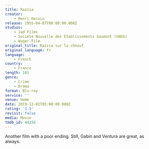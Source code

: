 ```yaml
---
title: Razzia
creator:
    - Henri Decoin
release: 1955-04-07T00:00:00.000Z
studios:
    - Jad Films
    - Société Nouvelle des Établissements Gaumont (SNEG)
    - Wager-Film
original_title: Razzia sur la chnouf
original_language: fr
language:
    - French
country:
    - France
length: 101
genre:
    - Crime
    - Drama
format: Blu-ray
service: ''
venue: Home
date: 2019-12-01T05:00:00.000Z
rating: '3.5'
revisit: false
media: Movie
tmdb_id: 44256
---
```


Another film with a poor ending. Still, Gabin and Ventura are great, as always.
